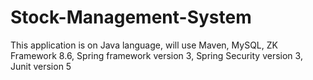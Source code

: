 # Stock-Management-System
This application is on Java language, will use Maven, MySQL, ZK Framework 8.6, Spring framework version 3, Spring Security version 3, Junit version 5  
